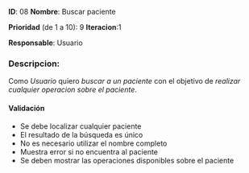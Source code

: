 **ID**: 08 
**Nombre**: Buscar paciente

**Prioridad** (de 1 a 10): 9 
**Iteracion**:1

**Responsable**: Usuario

### Descripcion:

Como *Usuario* quiero *buscar a un paciente* con el objetivo de *realizar cualquier operacion sobre el paciente*.

#### Validación 

* Se debe localizar cualquier paciente
* El resultado de la búsqueda es único
* No es necesario utilizar el nombre completo
* Muestra error si no encuentra al paciente
* Se deben mostrar las operaciones disponibles sobre el paciente